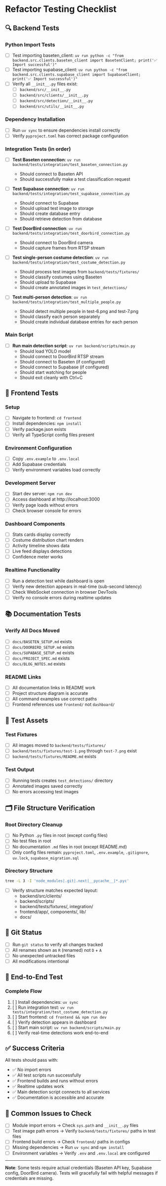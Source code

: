 # Refactor Testing Checklist

## 🔍 Backend Tests

### Python Import Tests
- [ ] Test importing baseten_client: `uv run python -c "from backend.src.clients.baseten_client import BasetenClient; print('✅ Import successful')"`
- [ ] Test importing supabase_client: `uv run python -c "from backend.src.clients.supabase_client import SupabaseClient; print('✅ Import successful')"`
- [ ] Verify all `__init__.py` files exist:
  - [ ] `backend/src/__init__.py`
  - [ ] `backend/src/clients/__init__.py`
  - [ ] `backend/src/detection/__init__.py`
  - [ ] `backend/src/utils/__init__.py`

### Dependency Installation
- [ ] Run `uv sync` to ensure dependencies install correctly
- [ ] Verify `pyproject.toml` has correct package configuration

### Integration Tests (in order)
- [ ] **Test Baseten connection**: `uv run backend/tests/integration/test_baseten_connection.py`
  - Should connect to Baseten API
  - Should successfully make a test classification request

- [ ] **Test Supabase connection**: `uv run backend/tests/integration/test_supabase_connection.py`
  - Should connect to Supabase
  - Should upload test image to storage
  - Should create database entry
  - Should retrieve detection from database

- [ ] **Test DoorBird connection**: `uv run backend/tests/integration/test_doorbird_connection.py`
  - Should connect to DoorBird camera
  - Should capture frames from RTSP stream

- [ ] **Test single-person costume detection**: `uv run backend/tests/integration/test_costume_detection.py`
  - Should process test images from `backend/tests/fixtures/`
  - Should classify costumes using Baseten
  - Should upload to Supabase
  - Should create annotated images in `test_detections/`

- [ ] **Test multi-person detection**: `uv run backend/tests/integration/test_multiple_people.py`
  - Should detect multiple people in test-6.png and test-7.png
  - Should classify each person separately
  - Should create individual database entries for each person

### Main Script
- [ ] **Run main detection script**: `uv run backend/scripts/main.py`
  - Should load YOLO model
  - Should connect to DoorBird RTSP stream
  - Should connect to Baseten (if configured)
  - Should connect to Supabase (if configured)
  - Should start watching for people
  - Should exit cleanly with Ctrl+C

## 🎨 Frontend Tests

### Setup
- [ ] Navigate to frontend: `cd frontend`
- [ ] Install dependencies: `npm install`
- [ ] Verify package.json exists
- [ ] Verify all TypeScript config files present

### Environment Configuration
- [ ] Copy `.env.example` to `.env.local`
- [ ] Add Supabase credentials
- [ ] Verify environment variables load correctly

### Development Server
- [ ] Start dev server: `npm run dev`
- [ ] Access dashboard at http://localhost:3000
- [ ] Verify page loads without errors
- [ ] Check browser console for errors

### Dashboard Components
- [ ] Stats cards display correctly
- [ ] Costume distribution chart renders
- [ ] Activity timeline shows data
- [ ] Live feed displays detections
- [ ] Confidence meter works

### Realtime Functionality
- [ ] Run a detection test while dashboard is open
- [ ] Verify new detection appears in real-time (sub-second latency)
- [ ] Check WebSocket connection in browser DevTools
- [ ] Verify no console errors during realtime updates

## 📚 Documentation Tests

### Verify All Docs Moved
- [ ] `docs/BASETEN_SETUP.md` exists
- [ ] `docs/DOORBIRD_SETUP.md` exists
- [ ] `docs/SUPABASE_SETUP.md` exists
- [ ] `docs/PROJECT_SPEC.md` exists
- [ ] `docs/BLOG_NOTES.md` exists

### README Links
- [ ] All documentation links in README work
- [ ] Project structure diagram is accurate
- [ ] All command examples use correct paths
- [ ] Frontend references use `frontend/` not `dashboard/`

## 🧪 Test Assets

### Test Fixtures
- [ ] All images moved to `backend/tests/fixtures/`
- [ ] `backend/tests/fixtures/test-1.png` through `test-7.png` exist
- [ ] `backend/tests/fixtures/README.md` exists

### Test Output
- [ ] Running tests creates `test_detections/` directory
- [ ] Annotated images saved correctly
- [ ] No errors accessing test images

## 🗂️ File Structure Verification

### Root Directory Cleanup
- [ ] No Python `.py` files in root (except config files)
- [ ] No test files in root
- [ ] No documentation `.md` files in root (except README.md)
- [ ] Only config files remain: `pyproject.toml`, `.env.example`, `.gitignore`, `uv.lock`, `supabase_migration.sql`

### Directory Structure
```bash
tree -L 3 -I 'node_modules|.git|.next|__pycache__|*.pyc'
```
- [ ] Verify structure matches expected layout:
  - backend/src/clients/
  - backend/scripts/
  - backend/tests/fixtures/, integration/
  - frontend/app/, components/, lib/
  - docs/

## 🔧 Git Status

- [ ] Run `git status` to verify all changes tracked
- [ ] All renames shown as `R` (renamed) not `D` + `A`
- [ ] No unexpected untracked files
- [ ] All modifications intentional

## 🚀 End-to-End Test

### Complete Flow
1. [ ] Install dependencies: `uv sync`
2. [ ] Run integration test: `uv run tests/integration/test_costume_detection.py`
3. [ ] Start frontend: `cd frontend && npm run dev`
4. [ ] Verify detection appears in dashboard
5. [ ] Start main script: `uv run backend/scripts/main.py`
6. [ ] Verify real-time detections work end-to-end

## ✅ Success Criteria

All tests should pass with:
- ✅ No import errors
- ✅ All test scripts run successfully
- ✅ Frontend builds and runs without errors
- ✅ Realtime updates work
- ✅ Main detection script connects to all services
- ✅ Documentation is accessible and accurate

## 🐛 Common Issues to Check

- [ ] Module import errors → Check `sys.path` and `__init__.py` files
- [ ] Test image path errors → Verify `backend/tests/fixtures/` paths in test files
- [ ] Frontend build errors → Check `frontend/` paths in configs
- [ ] Missing dependencies → Run `uv sync` and `npm install`
- [ ] Environment variables → Verify `.env` and `.env.local` are configured

---

**Note**: Some tests require actual credentials (Baseten API key, Supabase config, DoorBird camera). Tests will gracefully fail with helpful messages if credentials are missing.
